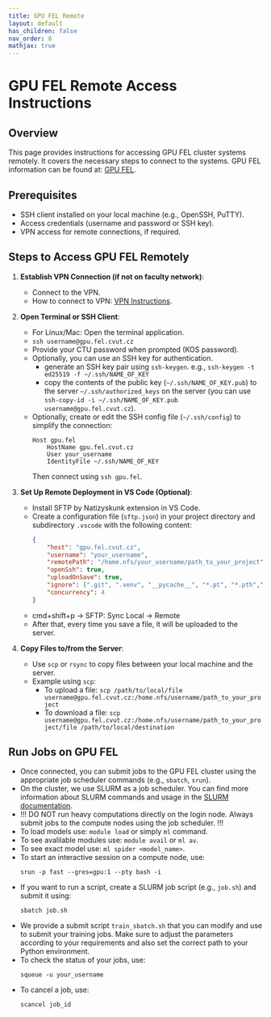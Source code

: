 ```yaml
---
title: GPU FEL Remote
layout: default
has_children: false
nav_order: 8
mathjax: true
---
```



# GPU FEL Remote Access Instructions

## Overview
This page provides instructions for accessing GPU FEL cluster systems remotely. It covers the necessary steps to connect to the systems. GPU FEL information can be found at: [GPU FEL](https://gpu.fel.cvut.cz/wiki/).
## Prerequisites
- SSH client installed on your local machine (e.g., OpenSSH, PuTTY).
- Access credentials (username and password or SSH key).
- VPN access for remote connections, if required.

## Steps to Access GPU FEL Remotely
1. **Establish VPN Connection (if not on faculty network)**:
   - Connect to the VPN.
   - How to connect to VPN: [VPN Instructions](https://svti.fel.cvut.cz/en/services/vpn.html).
  
2. **Open Terminal or SSH Client**:
    - For Linux/Mac: Open the terminal application.
    - `ssh username@gpu.fel.cvut.cz`
    - Provide your CTU password when prompted (KOS password).
    - Optionally, you can use an SSH key for authentication.
        -  generate an SSH key pair using `ssh-keygen`. e.g., `ssh-keygen -t ed25519 -f ~/.ssh/NAME_OF_KEY`
        -  copy the contents of the public key (`~/.ssh/NAME_OF_KEY.pub`) to the server `~/.ssh/authorized_keys` on the server (you can use `ssh-copy-id -i ~/.ssh/NAME_OF_KEY.pub username@gpu.fel.cvut.cz`).
     -  Optionally, create or edit the SSH config file (`~/.ssh/config`) to simplify the connection:
        ```
        Host gpu.fel
            HostName gpu.fel.cvut.cz
            User your_username
            IdentityFile ~/.ssh/NAME_OF_KEY
        ```
        Then connect using `ssh gpu.fel`.
3. **Set Up Remote Deployment in VS Code (Optional)**:
    - Install SFTP by Natizyskunk extension in VS Code.
    - Create a configuration file (`sftp.json`) in your project directory and subdirectory `.vscode` with the following content:
        ```json
        {
            "host": "gpu.fel.cvut.cz",
            "username": "your_username",
            "remotePath": "/home.nfs/your_username/path_to_your_project",
            "openSsh": true,
            "uploadOnSave": true,
            "ignore": [".git", ".venv", "__pycache__", "*.pt", "*.pth",".vscode"],
            "concurrency": 4
        }

        ```
    - cmd+shift+p -> SFTP: Sync Local -> Remote
    - After that, every time you save a file, it will be uploaded to the server.
4. **Copy Files to/from the Server**:
    - Use `scp` or `rsync` to copy files between your local machine and the server.
    - Example using `scp`:
        - To upload a file: `scp /path/to/local/file username@gpu.fel.cvut.cz:/home.nfs/username/path_to_your_project`
        - To download a file: `scp username@gpu.fel.cvut.cz:/home.nfs/username/path_to_your_project/file /path/to/local/destination`

## Run Jobs on GPU FEL
- Once connected, you can submit jobs to the GPU FEL cluster using the appropriate job scheduler commands (e.g., `sbatch`, `srun`).
- On the cluster, we use SLURM as a job scheduler. You can find more information about SLURM commands and usage in the [SLURM documentation](https://slurm.schedmd.com/documentation.html).
- !!! DO NOT run heavy computations directly on the login node. Always submit jobs to the compute nodes using the job scheduler. !!!
- To load models use: `module load` or simply `ml` command.
- To see avalilable modules use: `module avail` or `ml av`.
- To see exact model use: `ml spider <model_name>`.
- To start an interactive session on a compute node, use:
    ```
    srun -p fast --gres=gpu:1 --pty bash -i
    ```
- If you want to run a script, create a SLURM job script (e.g., `job.sh`) and submit it using:
    ```
    sbatch job.sh
    ```
- We provide a submit script `train_sbatch.sh` that you can modify and use to submit your training jobs. Make sure to adjust the parameters according to your requirements and also set the correct path to your Python environment.
- To check the status of your jobs, use:
    ```
    squeue -u your_username
    ```
- To cancel a job, use:
    ```
    scancel job_id
    ```
